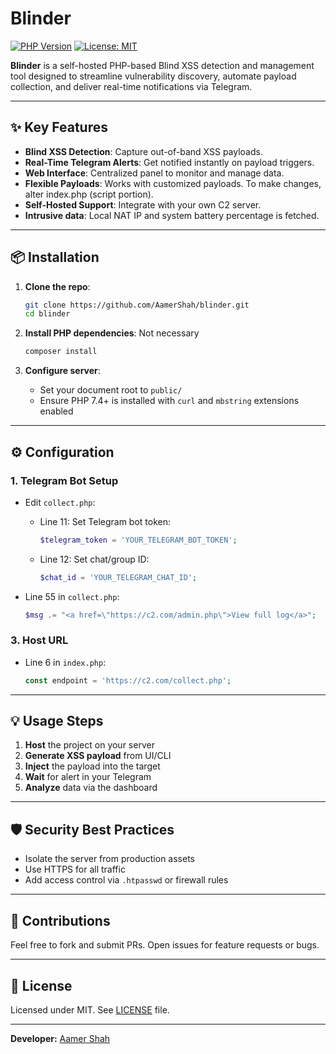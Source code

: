 # Blinder

[![PHP Version](https://img.shields.io/badge/php-%3E%3D7.4-blue)](#) [![License: MIT](https://img.shields.io/badge/License-MIT-yellow.svg)](#)

**Blinder** is a self-hosted PHP-based Blind XSS detection and management tool designed to streamline vulnerability discovery, automate payload collection, and deliver real-time notifications via Telegram.

---

## ✨ Key Features

* **Blind XSS Detection**: Capture out-of-band XSS payloads.
* **Real-Time Telegram Alerts**: Get notified instantly on payload triggers.
* **Web Interface**: Centralized panel to monitor and manage data.
* **Flexible Payloads**: Works with customized payloads. To make changes, alter index.php (script portion).
* **Self-Hosted Support**: Integrate with your own C2 server.
* **Intrusive data**: Local NAT IP and system battery percentage is fetched.

---

## 📦 Installation

1. **Clone the repo**:

   ```bash
   git clone https://github.com/AamerShah/blinder.git
   cd blinder
   ```
2. **Install PHP dependencies**: Not necessary

   ```bash
   composer install
   ```
3. **Configure server**:

   * Set your document root to `public/`
   * Ensure PHP 7.4+ is installed with `curl` and `mbstring` extensions enabled

---

## ⚙️ Configuration

### 1. Telegram Bot Setup

* Edit `collect.php`:

  * Line 11: Set Telegram bot token:

    ```php
    $telegram_token = 'YOUR_TELEGRAM_BOT_TOKEN';
    ```
  * Line 12: Set chat/group ID:

    ```php
    $chat_id = 'YOUR_TELEGRAM_CHAT_ID';
    ```

 * Line 55 in `collect.php`:

    ```php
    $msg .= "<a href=\"https://c2.com/admin.php\">View full log</a>";
    ```

### 3. Host URL

* Line 6 in `index.php`:

  ```php
  const endpoint = 'https://c2.com/collect.php';
  ```

---

## 💡 Usage Steps

1. **Host** the project on your server
2. **Generate XSS payload** from UI/CLI
3. **Inject** the payload into the target
4. **Wait** for alert in your Telegram
5. **Analyze** data via the dashboard

---

## 🛡️ Security Best Practices

* Isolate the server from production assets
* Use HTTPS for all traffic
* Add access control via `.htpasswd` or firewall rules

---

## 📝 Contributions

Feel free to fork and submit PRs. Open issues for feature requests or bugs.

---

## 📄 License

Licensed under MIT. See [LICENSE](LICENSE) file.

---

**Developer:** [Aamer Shah](mailto:aamer@pm.me)
